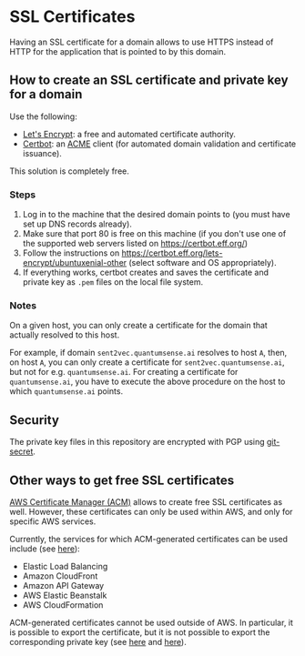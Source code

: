 # SSL Certificates

Having an SSL certificate for a domain allows to use HTTPS instead of HTTP for the application that is pointed to by this domain.

## How to create an SSL certificate and private key for a domain

Use the following:

- [Let's Encrypt](https://letsencrypt.org/): a free and automated certificate authority.
- [Certbot](https://certbot.eff.org/): an [ACME](https://en.wikipedia.org/wiki/Automated_Certificate_Management_Environment) client (for automated domain validation and certificate issuance).

This solution is completely free.

### Steps

1. Log in to the machine that the desired domain points to (you must have set up DNS records already).
2. Make sure that port 80 is free on this machine (if you don't use one of the supported web servers listed on <https://certbot.eff.org/>)
3. Follow the instructions on <https://certbot.eff.org/lets-encrypt/ubuntuxenial-other> (select software and OS appropriately).
4. If everything works, certbot creates and saves the certificate and private key as `.pem` files on the local file system.

### Notes

On a given host, you can only create a certificate for the domain that actually resolved to this host.

For example, if domain `sent2vec.quantumsense.ai` resolves to host `A`, then, on host `A`, you can only create a certificate for `sent2vec.quantumsense.ai`, but not for e.g. `quantumsense.ai`. For creating a certificate for `quantumsense.ai`, you have to execute the above procedure on the host to which `quantumsense.ai` points.

## Security

The private key files in this repository are encrypted with PGP using [git-secret](https://github.com/sobolevn/git-secret).


## Other ways to get free SSL certificates

[AWS Certificate Manager (ACM)](https://aws.amazon.com/certificate-manager/) allows to create free SSL certificates as well. However, these certificates can only be used within AWS, and only for specific AWS services.

Currently, the services for which ACM-generated certificates can be used include (see [here](https://aws.amazon.com/certificate-manager/faqs/)):

- Elastic Load Balancing
- Amazon CloudFront
- Amazon API Gateway
- AWS Elastic Beanstalk
- AWS CloudFormation

ACM-generated certificates cannot be used outside of AWS. In particular, it is possible to export the certificate, but it is not possible to export the corresponding private key (see [here](https://docs.aws.amazon.com/acm/latest/userguide/acm-certificate.html) and [here](https://www.reddit.com/r/aws/comments/5ov7rd/acmkms_is_it_possible_to_obtain_the_private_key/)).
